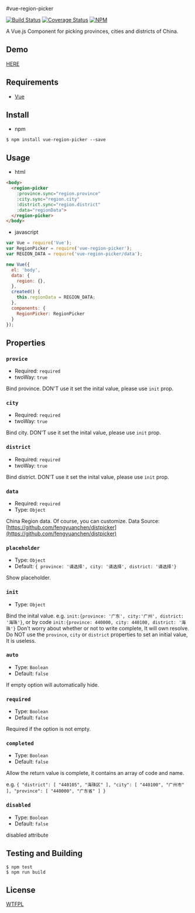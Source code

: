 
#vue-region-picker

[![Build Status](https://travis-ci.org/QingWei-Li/vue-region-picker.svg)](https://travis-ci.org/QingWei-Li/vue-region-picker)
[![Coverage Status](https://coveralls.io/repos/QingWei-Li/vue-region-picker/badge.svg?branch=master&service=github)](https://coveralls.io/github/QingWei-Li/vue-region-picker?branch=master)
[![NPM](https://nodei.co/npm/vue-region-picker.png)](https://nodei.co/npm/vue-region-picker/)

A Vue.js Component for picking provinces, cities and districts of China.

## Demo
[HERE](http://qingwei-li.github.io/vue-region-picker/demo.html)

## Requirements
- [Vue](https://github.com/vuejs/vue)

## Install
- npm

```shell
$ npm install vue-region-picker --save
```

## Usage

- html

```html
<body>
  <region-picker
    :province.sync="region.province"
    :city.sync="region.city"
    :district.sync="region.district"
    :data="regionData">
  </region-picker>
</body>
```

- javascript

```javascript
var Vue = require('Vue');
var RegionPicker = require('vue-region-picker');
var REGION_DATA = require('vue-region-picker/data');

new Vue({
  el: 'body',
  data: {
    region: {},
  },
  created() {
    this.regionData = REGION_DATA;
  },
  components: {
    RegionPicker: RegionPicker
  }
});
```


## Properties
### `provice`
- Required: `required`
- twoWay: `true`

Bind province. DON'T use it set the inital value, please use `init` prop.

### `city`
- Required: `required`
- twoWay: `true`

Bind city. DON'T use it set the inital value, please use `init` prop.

### `district`
- Required: `required`
- twoWay: `true`

Bind district. DON'T use it set the inital value, please use `init` prop.

### `data`
- Required: `required`
- Type: `Object`

China Region data. Of course, you can customize.
Data Source: [https://github.com/fengyuanchen/distpicker](https://github.com/fengyuanchen/distpicker)

### `placeholder`
- Type: `Object`
- Default: `{ province: '请选择', city: '请选择', district: '请选择'}`

Show placeholder.

### `init`
- Type: `Object`

Bind the inital value. e.g. `init:{province: '广东', city:'广州', district: '海珠'}`, or by code `init:{province: 440000, city: 440100, district: '海珠'}`
 Don't worry about whether or not to write complete, It will own resolve. Do NOT
 use the `province`, `city` or `district` properties to set an initial value, It is useless.

### `auto`
- Type: `Boolean`
- Default: `false`

If empty option will automatically hide.

### `required`
- Type: `Boolean`
- Default: `false`

Required if the option is not empty.

### `completed`
- Type: `Boolean`
- Default: `false`

Allow the return value is complete, it contains an array of code and name.

e.g. `{ "district": [ "440105", "海珠区" ], "city": [ "440100", "广州市" ], "province": [ "440000", "广东省" ] }`

### `disabled`
- Type: `Boolean`
- Default: `false`

disabled attribute

## Testing and Building

```shell
$ npm test
$ npm run build
```

## License
[WTFPL](https://github.com/QingWei-Li/vue-region-picker/blob/master/LICENSE)
